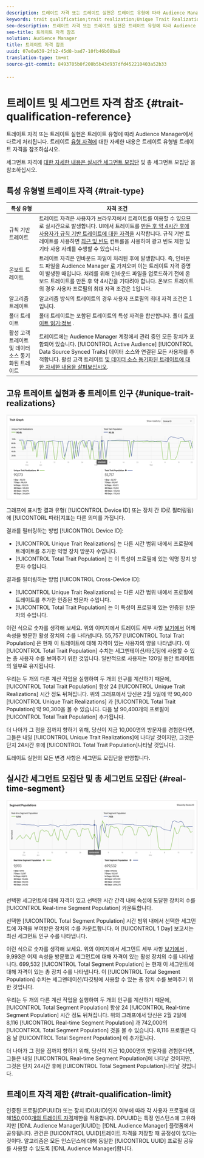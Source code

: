```yaml
---
description: 트레이트 자격 또는 트레이트 실현은 트레이트 유형에 따라 Audience Manager에서 다르게 처리됩니다. 트레이트 자격에 대한 자세한 내용은 아래 표를 참조하십시오.
keywords: trait qualification;trait realization;Unique Trait Realizations;UTR;Total Trait Population;TTP
seo-description: 트레이트 자격 또는 트레이트 실현은 트레이트 유형에 따라 Audience Manager에서 다르게 처리됩니다. 트레이트 자격에 대한 자세한 내용은 아래 표를 참조하십시오.
seo-title: 트레이트 자격 참조
solution: Audience Manager
title: 트레이트 자격 참조
uuid: 07e0a639-2fb2-45d8-bad7-10fb46b08ba9
translation-type: tm+mt
source-git-commit: 8493705b0f200b5b43d937dfd452210403a52b33

---
```



# 트레이트 및 세그먼트 자격 참조 {#trait-qualification-reference}

트레이트 자격 또는 트레이트 실현은 트레이트 유형에 따라 Audience Manager에서 다르게 처리됩니다. 트레이트 [유형 자격에](#trait-type) 대한 자세한 내용은 트레이트 유형별 트레이트 자격을 참조하십시오.

세그먼트 자격에 [대한 자세한 내용은 실시간 세그먼트 모집단](#real-time-segment) 및 총 세그먼트 모집단 을 참조하십시오.



## 특성 유형별 트레이트 자격 {#trait-type}

| 특성 유형 | 자격 조건 |
|---|---|
| 규칙 기반 트레이트 | 트레이트 자격은 사용자가 브라우저에서 트레이트를 이용할 수 있으므로 실시간으로 발생합니다. UI에서 트레이트를 [만든 후 약 4시간 후에 사용자가 규칙 기반 트레이트에 대한 자격을](create-onboarded-rule-based-traits.md#create-rules-based-or-onboarded-traits) 시작합니다. 규칙 기반 트레이트를 사용하면 [최근 및 빈도](../segments/recency-and-frequency.md) 컨트롤을 사용하여 광고 빈도 제한 및 기타 사용 사례를 수행할 수 있습니다. |
| 온보드 트레이트 | 트레이트 자격은 인바운드 파일이 처리된 후에 발생합니다. 즉, 인바운드 파일을 Audience Manager [로](../../faq/faq-inbound-data-ingestion.md) 가져오며 이는 트레이트 자격 증명이 발생한 때입니다. 처리를 위해 인바운드 파일을 업로드하기 전에 온보드 트레이트를 만든 후 약 4시간을 기다려야 합니다. 온보드 트레이트의 경우 사용자 프로필의 최대 자격 조건은 1입니다. |
| 알고리즘 트레이트 | 알고리즘 방식의 트레이트의 경우 사용자 프로필의 최대 자격 조건은 1입니다. |
| 폴더 트레이트 | 폴더 트레이트는 포함된 트레이트의 특성 자격을 합산합니다. 폴더 [트레이트 읽기:정보](about-folder-traits.md) . |
| 활성 고객 트레이트 및 데이터 소스 동기화된 트레이트 | 트레이트에는 Audience Manager 계정에서 관리 중인 모든 장치가 포함되어 있습니다. [!UICONTROL Active Audience] [!UICONTROL Data Source Synced Traits] 데이터 소스와 연결된 모든 사용자를 추적합니다. 활성 고객 트레이트 [및 데이터 소스 동기화된 트레이트에 대한 자세한 내용을 살펴보십시오](client-activity-synced-audience-traits.md). |

## 고유 트레이트 실현과 총 트레이트 인구 {#unique-trait-realizations}

![고유한 특성 실현](assets/trait-graph.png)

그래프에 표시할 결과 유형( [!UICONTROL Device ID] 또는 장치 간 ID로 필터링됨)에 [!UICONTORL 따라]지표는 다른 의미를 가집니다.

결과를 필터링하는 방법 [!UICONTROL Device ID]:

* [!UICONTROL Unique Trait Realizations] 는 다른 시간 범위 내에서 프로필에 트레이트를 추가한 익명 장치 방문자 수입니다.
* [!UICONTROL Total Trait Population] 는 이 특성이 프로필에 있는 익명 장치 방문자 수입니다.

결과를 필터링하는 방법 [!UICONTROL Cross-Device ID]:

* [!UICONTROL Unique Trait Realizations] 는 다른 시간 범위 내에서 프로필에 트레이트를 추가한 인증된 방문자 수입니다.
* [!UICONTROL Total Trait Population] 는 이 특성이 프로필에 있는 인증된 방문자의 수입니다.

이런 식으로 숫자를 생각해 보세요. 위의 이미지에서 트레이트 세부 사항 [보기에서](../../features/traits/trait-details-page.md) 어제 속성을 방문한 활성 장치의 수를 나타냅니다. 55,757 [!UICONTROL Total Trait Population] 은 현재 이 트레이트에 대해 자격이 있는 사용자의 양을 나타냅니다. 이 [!UICONTROL Total Trait Population] 수치는 세그멘테이션/타깃팅에 사용할 수 있는 총 사용자 수를 보여주기 위한 것입니다. 일반적으로 사용자는 120일 동안 트레이트의 일부로 유지됩니다.

우리는 두 개의 다른 계산 작업을 실행하여 두 개의 인구를 계산하기 때문에, [!UICONTROL Total Trait Population] 항상 24 [!UICONTROL Unique Trait Realizations] 시간 정도 뒤쳐집니다. 위의 그래프에서 당신은 2월 5일에 약 90,400 [!UICONTROL Unique Trait Realizations] 과 [!UICONTROL Total Trait Population] 약 90,300을 볼 수 있습니다. 다음 날 90,400개의 프로필이 [!UICONTROL Total Trait Population] 추가됩니다.

더 나아가 그 점을 집까지 향하기 위해, 당신이 지금 10,000명의 방문자를 경험한다면, 그들은 내일 [!UICONTROL Unique Trait Realizations]에 나타날 것이지만, 그것은 단지 24시간 후에 [!UICONTROL Total Trait Population]나타날 것입니다.

트레이트 실현의 모든 변경 사항은 세그먼트 모집단을 반영합니다.

## 실시간 세그먼트 모집단 및 총 세그먼트 모집단 {#real-time-segment}

![고유한 특성 실현](assets/segment-graph.png)

선택한 세그먼트에 대해 자격이 있고 선택한 시간 간격 내에 속성에 도달한 장치의 수를 [!UICONTROL Real-time Segment Population] 카운트합니다.

선택한 [!UICONTROL Total Segment Population] 시간 범위 내에서 선택한 세그먼트에 자격을 부여받은 장치의 수를 카운트합니다. 이 [!UICONTROL 1 Day] 보고서는 최신 세그먼트 인구 수를 나타냅니다.

이런 식으로 숫자를 생각해 보세요. 위의 이미지에서 세그먼트 세부 사항 [보기에서](../../features/segments/segment-summary-view.md) , 9,993은 어제 속성을 방문했고 세그먼트에 대해 자격이 있는 활성 장치의 수를 나타냅니다. 699,532 [!UICONTROL Total Segment Population] 는 현재 이 세그먼트에 대해 자격이 있는 총 장치 수를 나타냅니다. 이 [!UICONTROL Total Segment Population] 수치는 세그멘테이션/타깃팅에 사용할 수 있는 총 장치 수를 보여주기 위한 것입니다.

우리는 두 개의 다른 계산 작업을 실행하여 두 개의 인구를 계산하기 때문에, [!UICONTROL Total Segment Population] 항상 24 [!UICONTROL Real-time Segment Population] 시간 정도 뒤쳐집니다. 위의 그래프에서 당신은 2월 2일에 8,116 [!UICONTROL Real-time Segment Population] 과 742,000의 [!UICONTROL Total Segment Population] 것을 볼 수 있습니다. 8,116 프로필은 다음 날 [!UICONTROL Total Segment Population] 에 추가됩니다.

더 나아가 그 점을 집까지 향하기 위해, 당신이 지금 10,000명의 방문자를 경험한다면, 그들은 내일 [!UICONTROL Real-time Segment Population]에 나타날 것이지만, 그것은 단지 24시간 후에 [!UICONTROL Total Segment Population]나타날 것입니다.

## 트레이트 자격 제한 {#trait-qualification-limit}

인증된 프로필(DPUUID) 또는 장치 ID(UUID)인지 여부에 따라 각 사용자 프로필에 대해[150,](../../reference/ids-in-aam.md)000[개의 트레이트 자격](../../reference/ids-in-aam.md)제한을 적용합니다. DPUUID는 특정 인스턴스에 고유하지만 [!DNL Audience Manager]UUID는 [!DNL Audience Manager] 플랫폼에서 공유됩니다. 관건은 [!UICONTROL UUID]트레이트 자격을 저장할 때 공정성이 있다는 것이다. 알고리즘은 모든 인스턴스에 대해 동일한 [!UICONTROL UUID] 프로필 공유를 사용할 수 있도록 [!DNL Audience Manager]합니다.
